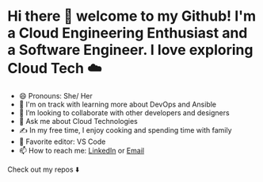 # Hi there 👋 welcome to my Github! I'm a Cloud Engineering Enthusiast and a Software Engineer. I love exploring Cloud Tech  ☁️
<!--
**leenavarghese/leenavarghese** is a ✨ _special_ ✨ repository because its `README.md` (this file) appears on your GitHub profile.
-->
- 😄 Pronouns: She/ Her
- 🌱 I'm on track with learning more about DevOps and Ansible
- 👯 I’m looking to collaborate with other developers and designers
- 💬 Ask me about Cloud Technologies
- ✍️  In my free time, I enjoy cooking and spending time with family
- 📝 Favorite editor: VS Code
- 📫 How to reach me: [LinkedIn](www.linkedin.com/in/leena-varghese-84a9669b) or [Email](leenaelisabeth@gmail.com)

Check out my repos ⬇️
